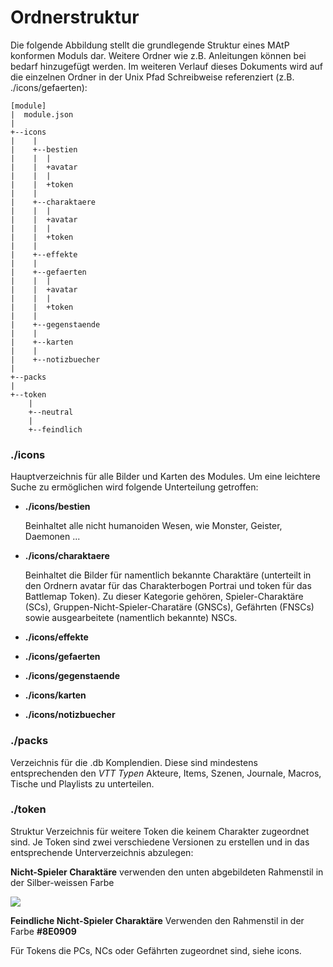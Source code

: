 # Ordnerstruktur
Die folgende Abbildung stellt die grundlegende Struktur eines MAtP konformen Moduls dar. Weitere Ordner wie z.B. Anleitungen können bei bedarf hinzugefügt werden. Im weiteren Verlauf dieses Dokuments wird auf die einzelnen Ordner in der Unix Pfad Schreibweise referenziert (z.B. ./icons/gefaerten):
```
[module] 
|  module.json
|
+--icons
|    |
|    +--bestien
|    |  |
|    |  +avatar
|    |  |
|    |  +token
|    |
|    +--charaktaere
|    |  |
|    |  +avatar
|    |  |
|    |  +token
|    |
|    +--effekte
|    |
|    +--gefaerten
|    |  |
|    |  +avatar
|    |  |
|    |  +token
|    |
|    +--gegenstaende
|    |
|    +--karten
|    |
|    +--notizbuecher
|
+--packs
|    
+--token
    |
    +--neutral
    |
    +--feindlich

```


### ./icons
Hauptverzeichnis für alle Bilder und Karten des Modules. Um eine leichtere Suche zu ermöglichen wird folgende Unterteilung getroffen:
 - **./icons/bestien**
 
   Beinhaltet alle nicht humanoiden Wesen, wie Monster, Geister, Daemonen ...
   
 - **./icons/charaktaere** 
 
   Beinhaltet die Bilder für namentlich bekannte Charaktäre (unterteilt in den Ordnern avatar für das Charakterbogen Portrai und token für das Battlemap Token). Zu dieser Kategorie gehören, Spieler-Charaktäre (SCs), Gruppen-Nicht-Spieler-Charatäre (GNSCs), Gefährten (FNSCs) sowie ausgearbeitete (namentlich bekannte) NSCs. 
   
 - **./icons/effekte**
 - **./icons/gefaerten**
 - **./icons/gegenstaende**
 - **./icons/karten**
 - **./icons/notizbuecher**
 
### ./packs
Verzeichnis für die .db Komplendien. Diese sind mindestens entsprechenden den *VTT Typen* Akteure, Items, Szenen, Journale, Macros, Tische und Playlists zu unterteilen.


### ./token
Struktur 
Verzeichnis für weitere Token die keinem Charakter zugeordnet sind. 
Je Token sind zwei verschiedene Versionen zu erstellen und in das entsprechende Unterverzeichnis abzulegen:

**Nicht-Spieler Charaktäre** verwenden den unten abgebildeten Rahmenstil in der Silber-weissen Farbe

![](https://github.com/derkaktus/DSA5/blob/751146ac1f6e6c5a5d968571e3269b191e2e7052/Token/fifthed_border_medium_greyscale.png)

**Feindliche Nicht-Spieler Charaktäre** Verwenden den Rahmenstil in der Farbe **#8E0909**

Für Tokens die PCs, NCs oder Gefährten zugeordnet sind, siehe icons. 
